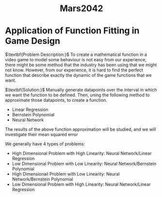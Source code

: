 <div style="text-align: center;">
  <h1>Mars2042</h1>
</div>


<h1>Application of Function Fitting in Game Design</h1>
<p>$\textbf{Problem Description:}$ To create a mathematical function in a video game to model some behaviour is not easy from our experience, there might be some method that the industry has been using that we might not know. However, from our experience, it is hard to find the perfect function that describe exactly the dynamic of the game functions that we want.</p>

<p>$\textbf{Solution:}$ Manually generate datapoints over the interval in which we want the function to be defined. Then, uning the following method to approximate those datapoints, to create a function.</p>
    <ul>
      <li>Linear Regression</li>
      <li>Bernstein Polynomial</li>
      <li>Neural Network</li>
    </ul>
<p>The results of the above function approximation will be studied, and we will investigate their mean squared error</p>
We generally have 4 types of problems:
<ul>
  <li>High Dimensional Problem with High Linearity: Neural Network/Linear Regression</li> 
  <li>Low Dimensional Problem with Low Linearity: Neural Network/Bernstein Polynomial</li>
  <li>High Dimensionail Problem with Low Linearity: Neural Network/Bernstein Polynomial</li>
  <li>Low Dimensional Problem with High Linearity: Neural Network/Linear Regression</li>
</ul>
